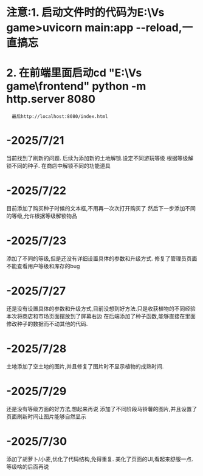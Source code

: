 # 注意:1. 启动文件时的代码为E:\Vs game>uvicorn main:app --reload,一直搞忘
# 2. 在前端里面启动cd "E:\Vs game\frontend"    python -m http.server 8080
      最后http://localhost:8080/index.html


# -2025/7/21
当前找到了刷新的问题.
后续为添加新的土地解锁.设定不同游玩等级
根据等级解锁不同的种子. 
在商店中解锁不同的功能道具

# -2025/7/22
目前添加了购买种子时候的文本框,不用再一次次打开购买了
然后下一步添加不同的等级,允许根据等级解锁物品

# -2025/7/23
添加了不同的等级,但是还没有详细设置具体的参数和升级方式.
修复了管理员页面不能查看用户等级和库存的bug

# -2025/7/27
还是没有设置具体的参数和升级方式,目前没想到好方法.只是收获植物的不同经验
本次将商店和市场页面摆放到了屏幕右边
在后端添加了种子函数,能够直接在里面修改种子的数据而不动其他的代码.

# -2025/7/28
土地添加了空土地的图片,并且修复了图片时不显示植物的成熟时间.

# -2025/7/29
还是没有等级方面的好方法,想起来再说
添加了不同阶段马铃薯的图片,并且设置了页面刷新时间让图片能够自然显示

# -2025/7/30
添加了胡萝卜/小麦,优化了代码结构,免得重复.
美化了页面的UI,看起来舒服一点.
等级啥的后面再说
